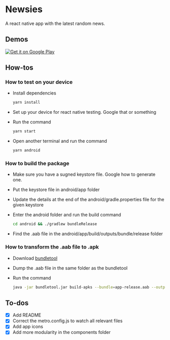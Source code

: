 # Newsies

A react native app with the latest random news.

## Demos

<a href='https://play.google.com/store/apps/details?id=com.newsies&pcampaignid=pcampaignidMKT-Other-global-all-co-prtnr-py-PartBadge-Mar2515-1'><img alt='Get it on Google Play' src='https://play.google.com/intl/en_us/badges/static/images/badges/en_badge_web_generic.png'/></a>

## How-tos

### How to test on your device

- Install dependencies

  ```bash
  yarn install
  ```

- Set up your device for react native testing. Google that or something
- Run the command

  ```bash
  yarn start
  ```

- Open another terminal and run the command

  ```bash
  yarn android
  ```

### How to build the package

- Make sure you have a sugned keystore file. Google how to generate one.
- Put the keystore file in android/app folder
- Update the details at the end of the android/gradle.properties file for the given keystore
- Enter the android folder and run the build command

  ```bash
  cd android && ./gradlew bundleRelease
  ```

- Find the .aab file in the android/app/build/outputs/bundle/release folder

### How to transform the .aab file to .apk

- Download [bundletool](https://github.com/google/bundletool/releases/latest)
- Dump the .aab file in the same folder as the bundletool
- Run the command

  ```bash
  java -jar bundletool.jar build-apks --bundle=app-release.aab --output=cobble_alerts.apks --overwrite --mode=universal --ks=your_upload_key.keystore --ks-pass=pass:your_keystore_password --ks-key-alias=your_key_alias --key-pass=pass:your_key_password
  ```

## To-dos

- [x] Add README
- [x] Correct the metro.config.js to watch all relevant files
- [x] Add app icons
- [x] Add more modularity in the components folder
